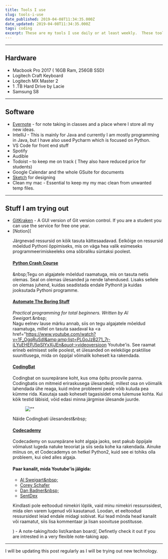 ```yaml
---
title: Tools I use
slug: tools-i-use
date_published: 2019-04-08T11:34:35.000Z
date_updated: 2019-04-08T11:34:35.000Z
tags: coding
excerpt: These are my tools I use daily or at least weekly.  These tools help me to remember things and get things done. 
---
```


---

## Hardware

- Macbook Pro 2017 ( 16GB Ram, 256GB SSD)
- Logitech Craft Keyboard
- Logitech MX Master 2
- 1 .TB Hard Drive by Lacie		
- Samsung S8

---

## Software

- [Evernote](https://www.evernote.com/referral/Registration.action?sig=09a7686c879a0a6cb616edcef8d5c5c28861288c09877496cf3f9462c4c20a31&amp;uid=66292181) - for note taking in classes and a place where I store all my new ideas.
- IntelliJ - This is mainly for Java and currently I am mostly programming in Java, but I have also used Pycharm which is focused on Python. 
- VS Code for front end stuff
- Spotify
- Audible 
- Todoist – to keep me on track ( They also have reduced price for students)
- Google Calendar and the whole GSuite for documents
- [Sketch](https://www.sketch.com/get/) for designing
- Clean my mac - Essential to keep my my mac clean from unwanted temp files.

---

## Stuff I am trying out

- [GitKraken](https://www.gitkraken.com/invite/3iVdsh3u) - A GUI version of Git version control. If you are a student you can use the service for free one year.
- [Notion](<!-- wp:paragraph --> <p>Järgnevad ressursid on kõik tasuta kättesaadavad. Eelkõige on ressursid mõeldud Pythoni õppimiseks, mis on väga hea valik esimeseks programmeerimiskeeleks oma sõbraliku süntaksi poolest.</p> <!-- /wp:paragraph -->  <!-- wp:heading {&quot;level&quot;:4} --> <h4><a href=&quot;https://ehmatthes.github.io/pcc/&quot;>Python Crash Course</a></h4> <!-- /wp:heading -->  <!-- wp:paragraph --> <p>&amp;nbsp;Tegu on algajatele mõeldud raamatuga, mis on tasuta netis olemas. Seal on olemas ülesanded ja nende lahendused. Lisaks sellele on olemas juhend, kuidas seadistada endale Pythonit ja kuidas jooksutada Pythoni programme.</p> <!-- /wp:paragraph -->  <!-- wp:heading {&quot;level&quot;:4} --> <h4><a href=&quot;https://automatetheboringstuff.com/&quot;>Automate The Boring Stuff</a></h4> <!-- /wp:heading -->  <!-- wp:paragraph --> <p><em>Practical programming for total beginners. Written by Al Sweigart.</em>&amp;nbsp;<br>Nagu eelnev lause märku annab, siis on tegu algajatele mõeldud raamatuga, millel on tasuta saadaval ka <a href=&quot;https://www.youtube.com/watch?v=1F_OgqRuSdI&amp;amp;list=PLGoJzB271_7r-iLYuEHEPJ5pSIYxXjJEn&quot;>videoversioon Youtube'is</a>. See raamat erineb eelmisest selle poolest, et ülesanded on eelekõige praktilise suunitlusega, mida on õppijal võimalik koheselt ka rakendada.</p> <!-- /wp:paragraph -->  <!-- wp:heading {&quot;level&quot;:4} --> <h4><a href=&quot;https://codingbat.com/python&quot;>CodingBat</a></h4> <!-- /wp:heading -->  <!-- wp:paragraph --> <p>Codingbat on suurepärane koht, kus oma õpitu proovile panna. Codingbatis on mitmeid eriraskusega ülesandeid, millest osa on võimalik lahendada ühe reaga, kuid mõne probleemi peale võib kuluda pea kümme rida. Kasutaja saab koheselt tagasisidet oma tulemuse kohta. Kui kõik testid läbisid, võid edasi minna järgmise ülesande juurde.</p> <!-- /wp:paragraph -->  <!-- wp:image {&quot;id&quot;:1780} --> <figure class=&quot;wp-block-image&quot;><img src=&quot;http://localhost:8888/wp-content/uploads/2018/10/image.png&quot; alt=&quot;&quot; class=&quot;wp-image-1780&quot;/></figure> <!-- /wp:image -->  <!-- wp:paragraph --> <p>Näide Codingbati ülesandest&amp;nbsp;</p> <!-- /wp:paragraph -->  <!-- wp:heading {&quot;level&quot;:4} --> <h4><a href=&quot;https://www.codecademy.com/&quot;>Codecademy</a></h4> <!-- /wp:heading -->  <!-- wp:paragraph --> <p>Codecademy on suurepärane koht algaja jaoks, sest pakub õppijale võimalust lugeda natuke teooriat ja siis seda kohe ka rakendada. Ainuke miinus on, et Codecademys on hetkel Python2, kuid see ei tohiks olla probleem, kui oled alles algaja.</p> <!-- /wp:paragraph -->  <!-- wp:heading {&quot;level&quot;:4} --> <h4>Paar kanalit, mida Youtube'is jälgida:</h4> <!-- /wp:heading -->  <!-- wp:list --> <ul><li><a href=&quot;https://www.youtube.com/user/Albert10110&quot;>Al Sweigart&amp;nbsp;</a></li><li><a href=&quot;https://www.youtube.com/channel/UCCezIgC97PvUuR4_gbFUs5g&quot;>Corey Schafer</a></li><li><a href=&quot;https://www.youtube.com/channel/UCI0vQvr9aFn27yR6Ej6n5UA&quot;>Dan Badner&amp;nbsp;</a></li><li><a href=&quot;https://www.youtube.com/user/sentdex&quot;>SentDex</a></li></ul> <!-- /wp:list -->  <!-- wp:paragraph --> <p>Kindlasti pole eeltoodud nimekiri lõplik, vaid minu nimekiri ressurssidest, mida olen varem lugenud või kasutanud. Loodan, et eeltoodud ressursidest leiad endale midagi sobivat. Kui tead mõnda head kanalit või raamatut, siis lisa kommentaar ja lisan soovituse postitusse.</p> <!-- /wp:paragraph -->) - A note-taking/todo list/kanban board/, Definetly check it out if you are intrested in a very flexible note-taking app.

---

I will be updating this post regularly as I will be trying out new technology.
